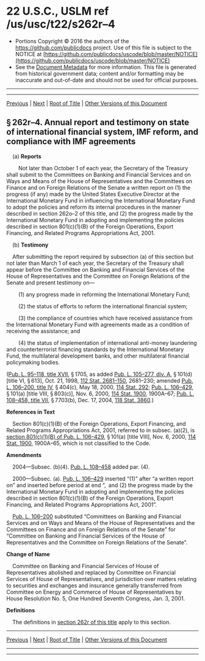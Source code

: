 ---
---

# 22 U.S.C., USLM ref /us/usc/t22/s262r–4

* Portions Copyright © 2016 the authors of the https://github.com/publicdocs project.
  Use of this file is subject to the NOTICE at [https://github.com/publicdocs/uscode/blob/master/NOTICE](https://github.com/publicdocs/uscode/blob/master/NOTICE)
* See the [Document Metadata](././../../../..//README.md) for more information.
  This file is generated from historical government data; content and/or formatting may be inaccurate and out-of-date and should not be used for official purposes.

----------
----------

[Previous](./../../../..//us/usc/t22/ch7/m__us_usc_t22_s262r–3.md) | [Next](./../../../..//us/usc/t22/ch7/m__us_usc_t22_s262r–5.md) | [Root of Title](./../../../../) | [Other Versions of this Document](https://publicdocs.github.io/go/links?ns=uslm&ref=%2Fus%2Fusc%2Ft22%2Fs262r%E2%80%934)

## § 262r–4. Annual report and testimony on state of international financial system, IMF reform, and compliance with IMF agreements

    (a) __Reports__ 

        Not later than October 1 of each year, the Secretary of the Treasury shall submit to the Committees on Banking and Financial Services and on Ways and Means of the House of Representatives and the Committees on Finance and on Foreign Relations of the Senate a written report on (1) the progress (if any) made by the United States Executive Director at the International Monetary Fund in influencing the International Monetary Fund to adopt the policies and reform its internal procedures in the manner described in section 262o–2 of this title, and (2) the progress made by the International Monetary Fund in adopting and implementing the policies described in section 801(c)(1)(B) of the Foreign Operations, Export Financing, and Related Programs Appropriations Act, 2001.

    (b) __Testimony__ 

    After submitting the report required by subsection (a) of this section but not later than March 1 of each year, the Secretary of the Treasury shall appear before the Committee on Banking and Financial Services of the House of Representatives and the Committee on Foreign Relations of the Senate and present testimony on—

        (1) any progress made in reforming the International Monetary Fund;

        (2) the status of efforts to reform the international financial system;

        (3) the compliance of countries which have received assistance from the International Monetary Fund with agreements made as a condition of receiving the assistance; and

        (4) the status of implementation of international anti-money laundering and counterterrorist financing standards by the International Monetary Fund, the multilateral development banks, and other multilateral financial policymaking bodies.

([Pub. L. 95–118, title XVII][/us/pl/95/118/tXVII], § 1705, as added [Pub. L. 105–277, div. A][/us/pl/105/277/dA], § 101(d) \[title VI, § 613\], Oct. 21, 1998, [112 Stat. 2681–150][/us/stat/112/2681-150], 2681–230; amended [Pub. L. 106–200, title IV][/us/pl/106/200/tIV], § 404(c), May 18, 2000, [114 Stat. 292][/us/stat/114/292]; [Pub. L. 106–429][/us/pl/106/429], § 101(a) \[title VIII, § 803(c)\], Nov. 6, 2000, [114 Stat. 1900][/us/stat/114/1900], 1900A–67; [Pub. L. 108–458, title VII][/us/pl/108/458/tVII], § 7703(b), Dec. 17, 2004, [118 Stat. 3860][/us/stat/118/3860].)

 __References in Text__ 

    Section 801(c)(1)(B) of the Foreign Operations, Export Financing, and Related Programs Appropriations Act, 2001, referred to in subsec. (a)(2), is [section 801(c)(1)(B) of Pub. L. 106–429][/us/pl/106/429/s801/c/1/B], § 101(a) \[title VIII\], Nov. 6, 2000, [114 Stat. 1900][/us/stat/114/1900], 1900A–65, which is not classified to the Code.

 __Amendments__ 

    2004—Subsec. (b)(4). [Pub. L. 108–458][/us/pl/108/458] added par. (4).

    2000—Subsec. (a). [Pub. L. 106–429][/us/pl/106/429] inserted “(1)” after “a written report on” and inserted before period at end “, and (2) the progress made by the International Monetary Fund in adopting and implementing the policies described in section 801(c)(1)(B) of the Foreign Operations, Export Financing, and Related Programs Appropriations Act, 2001”.

    [Pub. L. 106–200][/us/pl/106/200] substituted “Committees on Banking and Financial Services and on Ways and Means of the House of Representatives and the Committees on Finance and on Foreign Relations of the Senate” for “Committee on Banking and Financial Services of the House of Representatives and the Committee on Foreign Relations of the Senate”.

 __Change of Name__ 

    Committee on Banking and Financial Services of House of Representatives abolished and replaced by Committee on Financial Services of House of Representatives, and jurisdiction over matters relating to securities and exchanges and insurance generally transferred from Committee on Energy and Commerce of House of Representatives by House Resolution No. 5, One Hundred Seventh Congress, Jan. 3, 2001.

 __Definitions__ 

    The definitions in [section 262r of this title][/us/usc/t22/s262r] apply to this section.

----------

[Previous](./../../../..//us/usc/t22/ch7/m__us_usc_t22_s262r–3.md) | [Next](./../../../..//us/usc/t22/ch7/m__us_usc_t22_s262r–5.md) | [Root of Title](./../../../../) | [Other Versions of this Document](https://publicdocs.github.io/go/links?ns=uslm&ref=%2Fus%2Fusc%2Ft22%2Fs262r%E2%80%934)

----------
----------

[/us/pl/95/118/tXVII]: https://publicdocs.github.io/go/links?ns=uslm&ref=%2Fus%2Fpl%2F95%2F118%2FtXVII
[/us/pl/105/277/dA]: https://publicdocs.github.io/go/links?ns=uslm&ref=%2Fus%2Fpl%2F105%2F277%2FdA
[/us/stat/112/2681-150]: https://publicdocs.github.io/go/links?ns=uslm&ref=%2Fus%2Fstat%2F112%2F2681-150
[/us/pl/106/200/tIV]: https://publicdocs.github.io/go/links?ns=uslm&ref=%2Fus%2Fpl%2F106%2F200%2FtIV
[/us/stat/114/292]: https://publicdocs.github.io/go/links?ns=uslm&ref=%2Fus%2Fstat%2F114%2F292
[/us/pl/106/429]: https://publicdocs.github.io/go/links?ns=uslm&ref=%2Fus%2Fpl%2F106%2F429
[/us/stat/114/1900]: https://publicdocs.github.io/go/links?ns=uslm&ref=%2Fus%2Fstat%2F114%2F1900
[/us/pl/108/458/tVII]: https://publicdocs.github.io/go/links?ns=uslm&ref=%2Fus%2Fpl%2F108%2F458%2FtVII
[/us/stat/118/3860]: https://publicdocs.github.io/go/links?ns=uslm&ref=%2Fus%2Fstat%2F118%2F3860
[/us/pl/106/429/s801/c/1/B]: https://publicdocs.github.io/go/links?ns=uslm&ref=%2Fus%2Fpl%2F106%2F429%2Fs801%2Fc%2F1%2FB
[/us/stat/114/1900]: https://publicdocs.github.io/go/links?ns=uslm&ref=%2Fus%2Fstat%2F114%2F1900
[/us/pl/108/458]: https://publicdocs.github.io/go/links?ns=uslm&ref=%2Fus%2Fpl%2F108%2F458
[/us/pl/106/429]: https://publicdocs.github.io/go/links?ns=uslm&ref=%2Fus%2Fpl%2F106%2F429
[/us/pl/106/200]: https://publicdocs.github.io/go/links?ns=uslm&ref=%2Fus%2Fpl%2F106%2F200
[/us/usc/t22/s262r]: https://publicdocs.github.io/go/links?ns=uslm&ref=%2Fus%2Fusc%2Ft22%2Fs262r



